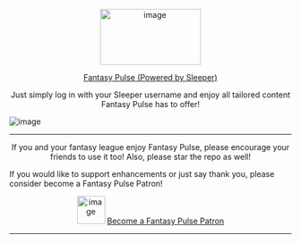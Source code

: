 <p align="center">
  <img src="https://github.com/fahadg206/FantasyPulse/assets/89051306/db119ab5-80a8-401d-8584-8715989a23ab" alt="image" width="180" height="100">
</p>


<p align="center">
  <a href="https://fantasypulseff.com">Fantasy Pulse (Powered by Sleeper)</a>
</p>

<p align="center">
  Just simply log in with your Sleeper username and enjoy all tailored content Fantasy Pulse has to offer!
</p>

![image](https://github.com/fahadg206/FantasyPulse/assets/89051306/fc99a125-a596-4d1b-a463-65fa50187cba)


<p align="center">
  <hr>
</p>

<p align="center">
  If you and your fantasy league enjoy Fantasy Pulse, please encourage your friends to use it too! Also, please star the repo as well!

  If you would like to support enhancements or just say thank you, please consider become a Fantasy Pulse Patron!
<p align="center">
 <p align="center">
  <img src="https://github.com/fahadg206/FantasyPulse/assets/89051306/92695b8d-6d92-41ee-b404-e295f0fb2637" alt="image" width="50" height="50" > <a href="https://www.patreon.com/FantasyPulse">Become a Fantasy Pulse Patron</a>
</p>


</p>
</p>

<p align="center">
  <hr>
</p>
